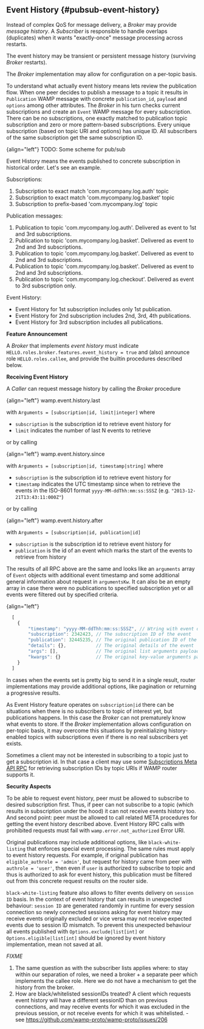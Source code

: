 ## Event History {#pubsub-event-history}

Instead of complex QoS for message delivery, a *Broker* may provide *message history*. A *Subscriber* is 
responsible to handle overlaps (duplicates) when it wants "exactly-once" message processing across restarts.

The event history may be transient or persistent message history (surviving *Broker* restarts).

The *Broker* implementation may allow for configuration on a per-topic basis.

To understand what actually event history means lets review the publication flow. When one peer decides to publish
a message to a topic it results in `Publication` WAMP message with concrete `publication_id`, `payload` and `options`
among other attributes. The *Broker* in his turn checks current subscriptions and create an `Event` WAMP message for
every subscription. There can be no subscriptions, one exactly matched to publication topic subscription and zero or 
more pattern-based subscriptions. Every unique subscription (based on topic URI and options) has unique ID. All
subscribers of the same subscription get the same subscription ID.

{align="left"}
    TODO: Some scheme for pub/sub

Event History means the events published to concrete subscription in historical order. Let's see an example.

Subscriptions:

1. Subscription to exact match 'com.mycompany.log.auth' topic
2. Subscription to exact match 'com.mycompany.log.basket' topic
3. Subscription to prefix-based 'com.mycompany.log' topic

Publication messages:

1. Publication to topic 'com.mycompany.log.auth'. Delivered as event to 1st and 3rd subscriptions.
2. Publication to topic 'com.mycompany.log.basket'. Delivered as event to 2nd and 3rd subscriptions.
3. Publication to topic 'com.mycompany.log.basket'. Delivered as event to 2nd and 3rd subscriptions.
4. Publication to topic 'com.mycompany.log.basket'. Delivered as event to 2nd and 3rd subscriptions.
5. Publication to topic 'com.mycompany.log.checkout'. Delivered as event to 3rd subscription only.

Event History:

* Event History for 1st subscription includes only 1st publication.
* Event History for 2nd subscription includes 2nd, 3rd, 4th publications.
* Event History for 3rd subscription includes all publications.

**Feature Announcement**

A *Broker* that implements *event history* must indicate 
`HELLO.roles.broker.features.event_history = true` and (also) announce role `HELLO.roles.callee`, 
and provide the builtin procedures described below.

**Receiving Event History**

A *Caller* can request message history by calling the *Broker* procedure

{align="left"}
        wamp.event.history.last

with `Arguments = [subscription|id, limit|integer]` where

* `subscription` is the subscription id to retrieve event history for
* `limit` indicates the number of last N events to retrieve

or by calling

{align="left"}
        wamp.event.history.since

with `Arguments = [subscription|id, timestamp|string]` where

* `subscription` is the subscription id to retrieve event history for
* `timestamp` indicates the UTC timestamp since when to retrieve the events in the ISO-8601 format `yyyy-MM-ddThh:mm:ss:SSSZ` (e.g. `"2013-12-21T13:43:11:000Z"`)

or by calling

{align="left"}
        wamp.event.history.after

with `Arguments = [subscription|id, publication|id]`

* `subscription` is the subscription id to retrieve event history for
* `publication` is the id of an event which marks the start of the events to retrieve from history

The results of all RPC above are the same and looks like an `arguments` array of `Event` objects with additional event 
timestamp and some additional general information about request in `argumentsKw`. It can also be an empty array in case there were no publications to specified subscription yet or all 
events were filtered out by specified criteria.

{align="left"}
```javascript
  [
    {
        "timestamp": "yyyy-MM-ddThh:mm:ss:SSSZ", // Ыtring with event date in ISO-8601 format
        "subscription": 2342423, // The subscription ID of the event
        "publication": 32445235, // The original publication ID of the event
        "details": {},           // The original details of the event
        "args": [],              // The original list arguments payload of the event. May be ommited
        "kwargs": {}             // The original key-value arguments payload of the event. May be ommited
    }
  ]
```

In cases when the events set is pretty big to send it in a single result, router implementations
may provide additional options, like pagination or returning a progressive results. 

As Event History feature operates on `subscription|id` there can be situations when there is no subscribers to topic
of interest yet, but publications happens. In this case the *Broker* can not prematurely know what events to store.
If the *Broker* implementation allows configuration on per-topic basis, it may overcome this situations by 
preinitializing history-enabled topics with subscriptions even if there is no real subscribers yet exists.

Sometimes a client may not be interested in subscribing to a topic just to get a subscription id. In that case
a client may use some [Subscriptions Meta API RPC](#name-procedures-3) for retrieving subscription IDs by topic URIs
if WAMP router supports it.

**Security Aspects**

To be able to request event history, peer must be allowed to subscribe to desired subscription first. Thus, if peer
can not subscribe to a topic (which results in subscription under the hood) it can not receive events history too. 
And second point: peer must be allowed to call related META procedures for getting the event history described above.
Event History RPC calls with prohibited requests must fail with `wamp.error.not_authorized` Error URI.

Original publications may include additional options, like `black-white-listing` that enforces special event 
processing. The same rules must apply to event history requests. For example, if original publication has 
`eligible_authrole = 'admin'`, but request for history came from peer with `authrole = 'user'`, then even if 
`user` is authorized to subscribe to topic and thus is authorized to ask for event history, this publication 
must be filtered out from this concrete request results on the router side.

`black-white-listing` feature also allows to filter events delivery on `session ID` basis. In the context of
event history that can results in unexpected behaviour: `session ID` are generated randomly in runtime for every
session connection so newly connected sessions asking for event history may receive events originally excluded 
or vice versa may not receive expected events due to session ID mismatch. To prevent this unexpected behaviour
all events published with `Options.exclude|list[int]` or `Options.eligible|list[int]` should be ignored by event
history implementation, mean not saved at all.

*FIXME*

1. The same question as with the subscriber lists applies where: to stay within our separation of roles, we need a 
   broker + a separate peer which implements the callee role. Here we do not have a mechanism to get the history from 
   the broker.
2. How are black/whitelisted sessionIDs treated? A client which requests event history will have a different sessionID 
   than on previous connections, and may receive events for which it was excluded in the previous session, or not 
   receive events for which it was whitelisted. - see https://github.com/wamp-proto/wamp-proto/issues/206

